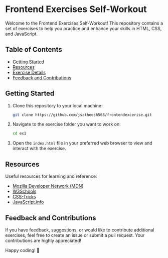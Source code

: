 # Frontend Exercises Self-Workout

Welcome to the Frontend Exercises Self-Workout! This repository contains a set of exercises to help you practice and enhance your skills in HTML, CSS, and JavaScript.

## Table of Contents

- [Getting Started](#getting-started)
- [Resources](#resources)
- [Exercise Details](#exercise-details)
- [Feedback and Contributions](#feedback-and-contributions)

## Getting Started

1. Clone this repository to your local machine:

    ```bash
    git clone https://github.com/jsatheesh568/frontendexcerise.git
    ```

2. Navigate to the exercise folder you want to work on:

    ```bash
    cd ex1
    ```

3. Open the `index.html` file in your preferred web browser to view and interact with the exercise.

## Resources

Useful resources for learning and reference:

- [Mozilla Developer Network (MDN)](https://developer.mozilla.org/)
- [W3Schools](https://www.w3schools.com/)
- [CSS-Tricks](https://css-tricks.com/)
- [JavaScript.info](https://javascript.info/)


## Feedback and Contributions

If you have feedback, suggestions, or would like to contribute additional exercises, feel free to create an issue or submit a pull request. Your contributions are highly appreciated!

Happy coding! 🚀
